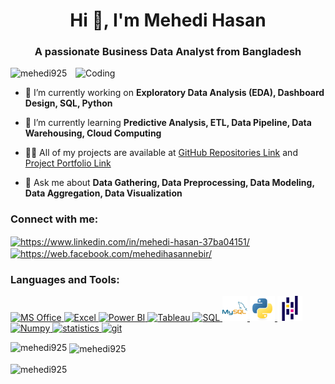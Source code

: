 <h1 align="center">Hi 👋, I'm Mehedi Hasan</h1>
<h3 align="center">A passionate Business Data Analyst from Bangladesh</h3>
<img align="right" alt="Coding" width="400" src="https://cdn.dribbble.com/users/1162077/screenshots/3848914/programmer.gif">

<p align="left"> <img src="https://komarev.com/ghpvc/?username=mehedi925&label=Profile%20views&color=0e75b6&style=flat" alt="mehedi925" /> </p>

- 🔭 I’m currently working on **Exploratory Data Analysis (EDA), Dashboard Design, SQL, Python**

- 🌱 I’m currently learning **Predictive Analysis, ETL, Data Pipeline, Data Warehousing, Cloud Computing**

- 👨‍💻 All of my projects are available at  <a href="https://github.com/Mehedi925?tab=repositories">GitHub Repositories Link</a> and <a href="https://www.novypro.com/profile_projects/mehedihasan">Project Portfolio Link</a>

- 💬 Ask me about **Data Gathering, Data Preprocessing, Data Modeling, Data Aggregation, Data Visualization**

<h3 align="left">Connect with me:</h3>
<p align="left">
<a href="https://linkedin.com/in/https://www.linkedin.com/in/mehedi-hasan-37ba04151/" target="blank"><img align="center" src="https://raw.githubusercontent.com/rahuldkjain/github-profile-readme-generator/master/src/images/icons/Social/linked-in-alt.svg" alt="https://www.linkedin.com/in/mehedi-hasan-37ba04151/" height="30" width="40" /></a>
<a href="https://fb.com/https://web.facebook.com/mehedihasannebir/" target="blank"><img align="center" src="https://raw.githubusercontent.com/rahuldkjain/github-profile-readme-generator/master/src/images/icons/Social/facebook.svg" alt="https://web.facebook.com/mehedihasannebir/" height="30" width="40" /></a>
</p>

<h3 align="left">Languages and Tools:</h3>
<p align="left">
  <a href="https://www.microsoft.com/en-us/microsoft-365/microsoft-office" target="_blank" rel="noreferrer"> <img src="https://logowik.com/content/uploads/images/office-icon8754.logowik.com.webp" alt="MS Office" width="40" height="40"/> </a>
  <a href="https://www.microsoft.com/en-us/microsoft-365/excel" target="_blank" rel="noreferrer"> <img src="https://img.icons8.com/color/48/ms-excel.png" alt="Excel" width="40" height="40"/> </a>
  <a href="https://www.microsoft.com/en-us/power-platform/products/power-bi" target="_blank" rel="noreferrer"> <img src="https://upload.wikimedia.org/wikipedia/commons/c/cf/New_Power_BI_Logo.svg" alt="Power BI" width="40" height="40"/> </a>
  <a href="https://www.tableau.com/" target="_blank" rel="noreferrer"> <img src="https://cdn.worldvectorlogo.com/logos/tableau-software.svg" alt="Tableau" width="40" height="40"/> </a>
  <a href="https://dev.mysql.com/doc/" target="_blank" rel="noreferrer"> <img src="https://img.icons8.com/parakeet/48/sql.png" alt="SQL" width="40" height="40"/> </a>
  <a href="https://www.mysql.com/" target="_blank" rel="noreferrer"> <img src="https://raw.githubusercontent.com/devicons/devicon/master/icons/mysql/mysql-original-wordmark.svg" alt="mysql" width="40" height="40"/> </a> 
  <a href="https://www.python.org" target="_blank" rel="noreferrer"> <img src="https://raw.githubusercontent.com/devicons/devicon/master/icons/python/python-original.svg" alt="python" width="40" height="40"/> </a>
  <a href="https://pandas.pydata.org/" target="_blank" rel="noreferrer"> <img src="https://raw.githubusercontent.com/devicons/devicon/2ae2a900d2f041da66e950e4d48052658d850630/icons/pandas/pandas-original.svg" alt="pandas" width="40" height="40"/> </a> 
  <a href="https://numpy.org/" target="_blank" rel="noreferrer"> <img src="https://img.icons8.com/color/48/numpy.png" alt="Numpy" width="40" height="40"/> </a>
  <a href="https://docs.python.org/3/library/statistics.html" target="_blank" rel="noreferrer"> <img src="https://img.icons8.com/external-phatplus-lineal-color-phatplus/64/external-research-consumer-phatplus-lineal-color-phatplus-2.png" alt="statistics" width="40" height="40"/> </a>
  <a href="https://git-scm.com/" target="_blank" rel="noreferrer"> <img src="https://www.vectorlogo.zone/logos/git-scm/git-scm-icon.svg" alt="git" width="40" height="40"/> </a>
</p>

<p><img align="left" src="https://github-readme-stats.vercel.app/api/top-langs?username=mehedi925&show_icons=true&locale=en&layout=compact" alt="mehedi925" /></p>

<p>&nbsp;<img align="center" src="https://github-readme-stats.vercel.app/api?username=mehedi925&show_icons=true&locale=en" alt="mehedi925" /></p>

<p><img align="center" src="https://github-readme-streak-stats.herokuapp.com/?user=mehedi925&" alt="mehedi925" /></p>
